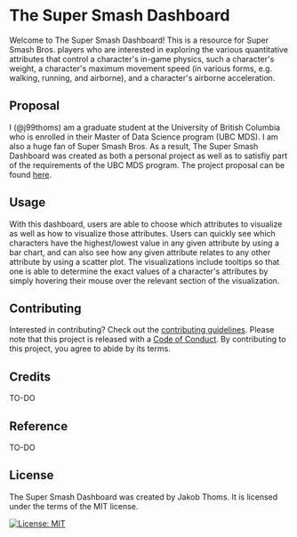 # The Super Smash Dashboard

Welcome to The Super Smash Dashboard! This is a resource for Super Smash Bros. players who are interested in exploring the various quantitative attributes that control a character's in-game physics, such a character's weight, a character's maximum movement speed (in various forms, e.g. walking, running, and airborne), and a character's airborne acceleration.


## Proposal

I (@j99thoms) am a graduate student at the University of British Columbia who is enrolled in their Master of Data Science program (UBC MDS). I am also a huge fan of Super Smash Bros. As a result, The Super Smash Dashboard was created as both a personal project as well as to satisfiy part of the requirements of the UBC MDS program. The project proposal can be found [here](proposal.md).

## Usage

With this dashboard, users are able to choose which attributes to visualize as well as how to visualize those attributes. Users can quickly see which characters have the highest/lowest value in any given attribute by using a bar chart, and can also see how any given attribute relates to any other attribute by using a scatter plot. The visualizations include tooltips so that one is able to determine the exact values of a character's attributes by simply hovering their mouse over the relevant section of the visualization.

## Contributing

Interested in contributing? Check out the [contributing guidelines](CONTRIBUTING.md). Please note that this project is released with a [Code of Conduct](CODE_OF_CONDUCT.md). By contributing to this project, you agree to abide by its terms.

## Credits

TO-DO

## Reference

TO-DO

## License

The Super Smash Dashboard was created by Jakob Thoms. It is licensed under the terms of the MIT license.

[![License: MIT](https://img.shields.io/badge/License-MIT-yellow.svg)](https://opensource.org/licenses/MIT)  

